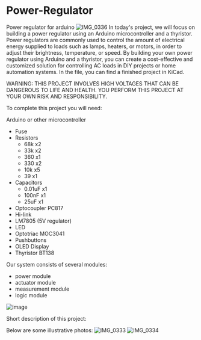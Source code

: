 # Power-Regulator

Power regulator for arduino 
![IMG_0336](https://user-images.githubusercontent.com/127328405/233417921-0a248f8b-8eb7-490d-a4a8-28f2506e8195.JPG)
In today's project, we will focus on building a power regulator using an Arduino microcontroller and a thyristor. Power regulators are commonly used to control the amount of electrical energy supplied to loads such as lamps, heaters, or motors, in order to adjust their brightness, temperature, or speed. By building your own power regulator using Arduino and a thyristor, you can create a cost-effective and customized solution for controlling AC loads in DIY projects or home automation systems. In the file, you can find a finished project in KiCad.

WARNING: THIS PROJECT INVOLVES HIGH VOLTAGES THAT CAN BE DANGEROUS TO LIFE AND HEALTH. 
YOU PERFORM THIS PROJECT AT YOUR OWN RISK AND RESPONSIBILITY.

To complete this project you will need:

Arduino or other microcontroller
* Fuse
* Resistors
    * 68k x2
    * 33k x2
    * 360 x1
    * 330 x2
    * 10k x5
    * 39 x1
* Capacitors
    * 0.01uF x1
    * 100nF x1
    * 25uF x1
* Optocoupler PC817
* Hi-link
* LM7805 (5V regulator)
* LED
* Optotriac MOC3041
* Pushbuttons
* OLED Display
* Thyristor BT138

Our system consists of several modules: 
* power module
* actuator module
* measurement module
* logic module

![image](https://user-images.githubusercontent.com/127328405/233717977-a205c8f1-172e-4290-bee5-1d3509b0191a.png)

Short description of this project:






Below are some illustrative photos:
![IMG_0333](https://user-images.githubusercontent.com/127328405/233417970-14f5ca37-7357-4c78-9306-d3bf5964af4e.JPG)
![IMG_0334](https://user-images.githubusercontent.com/127328405/233417983-43a7cb51-7ace-44d9-91cd-f096ca21e5a4.JPG)
